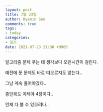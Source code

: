 ```yaml
---
layout: post
title: 7월 23일
author: Hyemin Seo
comments: true
tags:
- today
categories:
- 일기
date: 2021-07-23 21:30 +0900
---
```

알고리즘 문제 푸는 데 생각보다 오랜시간이 걸린다.

예전에 푼 문제도 바로 떠오르지도 않는다..

그냥 계속 풀어야겠다..

종만북도 이제야 4장이다..

언제 다 볼 수 있으려나..

